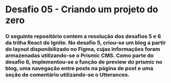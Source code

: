 # Desafio 05 - Criando um projeto do zero

### O seguinte repositório contem a resolução dos desafios 5 e 6 da trilha React do Ignite. No desafio 5, criou-se um blog a partir do layout disponibilizado no Figma, cujas informações foram armazenadas utilizando-se o Prismic CMS. Como parte do desafio 6, implementou-se a função de preview do prismic no blog, uma navegação entre posts na página de post e uma seção de comentário utilizando-se o Utterances.
